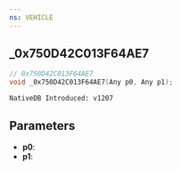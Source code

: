 ```yaml
---
ns: VEHICLE
---
```

## _0x750D42C013F64AE7

```c
// 0x750D42C013F64AE7
void _0x750D42C013F64AE7(Any p0, Any p1);
```

```
NativeDB Introduced: v1207
```

## Parameters
* **p0**:
* **p1**:
